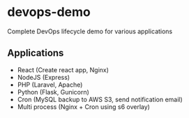 # devops-demo

Complete DevOps lifecycle demo for various applications


## Applications

- React   (Create react app, Nginx)
- NodeJS  (Express)
- PHP     (Laravel, Apache)
- Python  (Flask, Gunicorn)
- Cron    (MySQL backup to AWS S3, send notification email)
- Multi process   (Nginx + Cron using s6 overlay)
